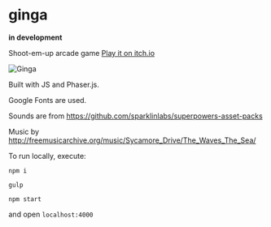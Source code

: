# ginga

**in development**

Shoot-em-up arcade game [Play it on itch.io](https://kirill-a.itch.io/ginga)

![Ginga](/etc/gameplay.gif)

Built with JS and Phaser.js.

Google Fonts are used.

Sounds are from https://github.com/sparklinlabs/superpowers-asset-packs

Music by http://freemusicarchive.org/music/Sycamore_Drive/The_Waves_The_Sea/

To run locally, execute:

`npm i`

`gulp`

`npm start`

and open `localhost:4000`

